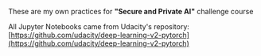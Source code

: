 These are my own practices for **"Secure and Private AI"** challenge course

All Jupyter Notebooks came from Udacity's repository: [https://github.com/udacity/deep-learning-v2-pytorch](https://github.com/udacity/deep-learning-v2-pytorch)
